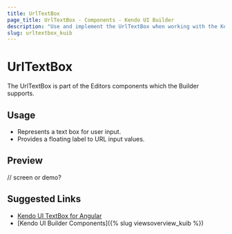 ```yaml
---
title: UrlTextBox
page_title: UrlTextBox - Components - Kendo UI Builder
description: "Use and implement the UrlTextBox when working with the Kendo UI Builder tool for creating and managing Angular and AngularJS-based web applications."
slug: urltextbox_kuib
---
```


# UrlTextBox

The UrlTextBox is part of the Editors components which the Builder supports.

## Usage

* Represents a text box for user input.
* Provides a floating label to URL input values.

## Preview

// screen or demo?

## Suggested Links

* [Kendo UI TextBox for Angular](https://www.telerik.com/kendo-angular-ui/components/inputs/textbox/)
* [Kendo UI Builder Components]({% slug viewsoverview_kuib %})
